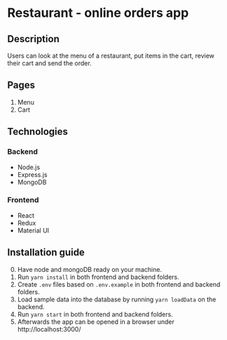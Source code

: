 # Restaurant - online orders app

## Description

Users can look at the menu of a restaurant, put items in the cart, review their cart and send the order.

## Pages
1. Menu
2. Cart

## Technologies

### Backend
* Node.js
* Express.js
* MongoDB

### Frontend
* React
* Redux
* Material UI

## Installation guide
0. Have node and mongoDB ready on your machine.
1. Run `yarn install` in both frontend and backend folders.
2. Create `.env` files based on `.env.example` in both frontend and backend folders.
3. Load sample data into the database by running `yarn loadData` on the backend.
4. Run `yarn start` in both frontend and backend folders.
5. Afterwards the app can be opened in a browser under http://localhost:3000/

